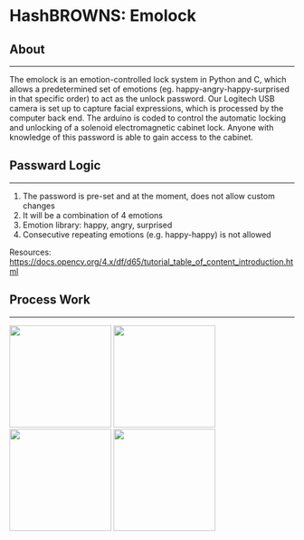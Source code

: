 <h1> HashBROWNS: Emolock </h1>
<div>

## About
-------------------
The emolock is an emotion-controlled lock system in Python and C, which allows a predetermined set of emotions (eg. happy-angry-happy-surprised in that specific order) to act as the unlock password. Our Logitech USB camera is set up to capture facial expressions, which is processed by the computer back end. The arduino is coded to control the automatic locking and unlocking of a solenoid electromagnetic cabinet lock. Anyone with knowledge of this password is able to gain access to the cabinet. 

## Passward Logic
-------------------
1. The password is pre-set and at the moment, does not allow custom changes
2. It will be a combination of 4 emotions
3. Emotion library: happy, angry, surprised
4. Consecutive repeating emotions (e.g. happy-happy) is not allowed

Resources: 
https://docs.opencv.org/4.x/df/d65/tutorial_table_of_content_introduction.html

## Process Work
-------------------
<img src="https://user-images.githubusercontent.com/102741009/200718176-13a8ccd6-4e21-40bc-a768-6a409fd7a49f.jpg" width="180px">
<img src="https://user-images.githubusercontent.com/102741009/200718519-be6a0631-080b-4c8b-beeb-90a6e1019f2c.jpg" width="180px">
<img src="https://user-images.githubusercontent.com/102741009/200718527-df1e453b-11db-4d28-86d1-84e80daf1952.jpg" width="180px">
<img src="https://user-images.githubusercontent.com/102741009/200718533-f8fb97d8-4ca5-4edd-a1f9-db742375c6b6.jpg" width="180px">
